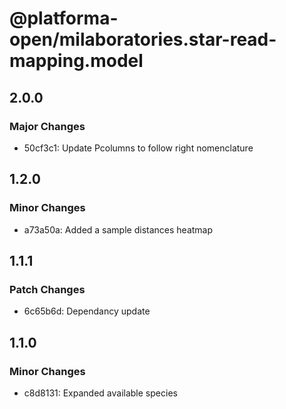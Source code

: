 # @platforma-open/milaboratories.star-read-mapping.model

## 2.0.0

### Major Changes

- 50cf3c1: Update Pcolumns to follow right nomenclature

## 1.2.0

### Minor Changes

- a73a50a: Added a sample distances heatmap

## 1.1.1

### Patch Changes

- 6c65b6d: Dependancy update

## 1.1.0

### Minor Changes

- c8d8131: Expanded available species
